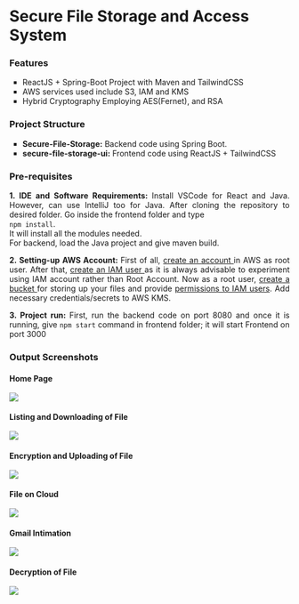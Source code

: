 
<h1> Secure File Storage and Access System</h1>

<h3>Features</h3>
<ul type="square">
<li>ReactJS + Spring-Boot Project with Maven and TailwindCSS
<li>AWS services used include S3, IAM and KMS
<li>Hybrid Cryptography Employing AES(Fernet), and RSA
</ul>


<h3>Project Structure</h3>
<ul type="square">
<li><b>Secure-File-Storage:</b> Backend code using Spring Boot.
<li><b>secure-file-storage-ui:</b> Frontend code using ReactJS + TailwindCSS
</ul>


<h3> Pre-requisites </h3>
<p align="justify"> <b> 1. IDE and Software Requirements: </b> Install VSCode for React and Java. However, can use IntelliJ too for Java. After cloning the repository to desired folder. Go inside the frontend folder and type<br><code>npm install</code>.<br>It will install all the modules needed.<br>
For backend, load the Java project and give maven build.

<p align="justify"> <b> 2. Setting-up AWS Account: </b> First of all, <a href= "https://docs.aws.amazon.com/accounts/latest/reference/manage-acct-creating.html"> create an account </a> in AWS as root user.
After that, <a href = "https://docs.aws.amazon.com/IAM/latest/UserGuide/id_users_create.html"> create an IAM user </a> as it is always advisable to experiment using IAM account rather than Root Account.
Now as a root user, <a href = "https://docs.aws.amazon.com/AmazonS3/latest/userguide/creating-bucket.html"> create a bucket </a> for storing up your files and 
provide <a href = "https://docs.aws.amazon.com/AmazonS3/latest/userguide/example-walkthroughs-managing-access-example1.html"> permissions to IAM users</a>. 
Add necessary credentials/secrets to AWS KMS.

<p align="justify"> <b> 3. Project run: </b> First, run the backend code on port 8080 and once it is running, give <code>npm start</code> command in frontend folder; it will start Frontend on port 3000

<h3> Output Screenshots </h3>

<h4> Home Page<br><br>
<img src="https://github.com/user-attachments/assets/814c0515-ef6e-409f-95a1-d481b7f8b7c5">
</h4>

<h4> Listing and Downloading of File<br><br>
<img src="https://github.com/user-attachments/assets/8b801c1e-e000-429d-9467-5b92380a9d55"
</h4>

<h4> Encryption and Uploading of File<br><br>
<img src="https://github.com/user-attachments/assets/447d02cc-f264-4630-b15a-1cd4dc8a992b">
</h4>

<h4> File on Cloud<br><br>
<img src="https://github.com/user-attachments/assets/c22b1b5a-7d53-4530-8647-ad2a88c6ad54">
</h4>

<h4> Gmail Intimation<br><br>
<img src="https://github.com/user-attachments/assets/086b1403-43bb-414e-8e63-c4e67e856110">
</h4>

<h4> Decryption of File<br><br>
<img src="https://github.com/user-attachments/assets/4185f32d-1c37-4747-859d-b34c4d075e3a">
</h4>

